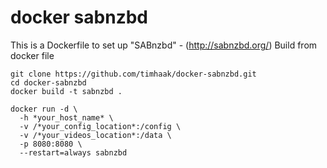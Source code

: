 # docker sabnzbd
This is a Dockerfile to set up "SABnzbd" - (http://sabnzbd.org/)
Build from docker file
```
git clone https://github.com/timhaak/docker-sabnzbd.git
cd docker-sabnzbd
docker build -t sabnzbd .
```
```
docker run -d \
  -h *your_host_name* \
  -v /*your_config_location*:/config \
  -v /*your_videos_location*:/data \
  -p 8080:8080 \
  --restart=always sabnzbd
```
